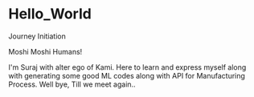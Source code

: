 # Hello_World
Journey Initiation

Moshi Moshi Humans!

I'm Suraj with alter ego of Kami. Here to learn and express myself along with generating some good ML codes along with API for Manufacturing Process.
Well bye, Till we meet again..


